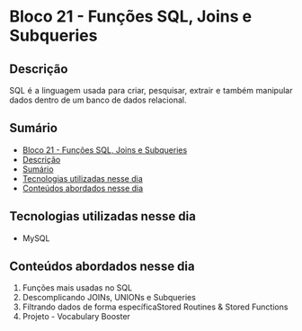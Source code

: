 # Bloco 21 - Funções SQL, Joins e Subqueries

## Descrição
<p align="justify">
  SQL é a linguagem usada para criar, pesquisar, extrair e também manipular dados dentro de um banco de dados relacional.
</p>

## Sumário
- [Bloco 21 - Funções SQL, Joins e Subqueries](#bloco-21---funções-SQL,-joins-e-subqueries)
- [Descrição](#descrição)
- [Sumário](#sumário)
- [Tecnologias utilizadas nesse dia](#tecnologias-utilizadas-nesse-dia)
- [Conteúdos abordados nesse dia](#conteúdos-abordados-nesse-dia)

## Tecnologias utilizadas nesse dia
- MySQL

## Conteúdos abordados nesse dia
1. Funções mais usadas no SQL
2. Descomplicando JOINs, UNIONs e Subqueries
3. Filtrando dados de forma específicaStored Routines & Stored Functions
4. Projeto - Vocabulary Booster
